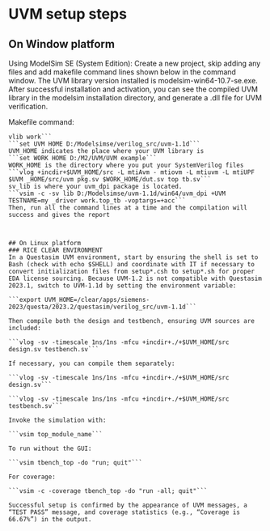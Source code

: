 # UVM setup steps
## On Window platform 
Using ModelSim SE (System Edition):
Create a new project, skip adding any files and add makefile command lines shown below in the command window. The UVM library version installed is modelsim-win64-10.7-se.exe. After successful installation and activation, you can see the compiled UVM library in the modelsim installation directory, and generate a .dll file for UVM verification.

Makefile command:
```
vlib work```
```set UVM HOME D:/Modelsimse/verilog_src/uvm-1.1d```
UVM_HOME indicates the place where your UVM library is
```set WORK HOME D:/M2/UVM/UVM example```
WORK_HOME is the directory where you put your SystemVerilog files
```vlog +incdir+$UVM_HOME/src -L mtiAvm - mtiovm -L mtiuvm -L mtiUPF $UVM _HOME/src/uvm pkg.sv $WORK_HOME/dut.sv top tb.sv```
sv_lib is where your uvm_dpi package is located.
```vsim -c -sv lib D:/Modelsimse/uvm-1.1d/win64/uvm_dpi +UVM TESTNAME=my _driver work.top_tb -voptargs=+acc```
Then, run all the command lines at a time and the compilation will success and gives the report



## On Linux platform
### RICE CLEAR ENVIRONMENT
In a Questasim UVM environment, start by ensuring the shell is set to Bash (check with echo $SHELL) and coordinate with IT if necessary to convert initialization files from setup*.csh to setup*.sh for proper EDA license sourcing. Because UVM-1.2 is not compatible with Questasim 2023.1, switch to UVM-1.1d by setting the environment variable:

```export UVM_HOME=/clear/apps/siemens-2023/questa/2023.2/questasim/verilog_src/uvm-1.1d```

Then compile both the design and testbench, ensuring UVM sources are included:

```vlog -sv -timescale 1ns/1ns -mfcu +incdir+./+$UVM_HOME/src design.sv testbench.sv```

If necessary, you can compile them separately:

```vlog -sv -timescale 1ns/1ns -mfcu +incdir+./+$UVM_HOME/src design.sv```

```vlog -sv -timescale 1ns/1ns -mfcu +incdir+./+$UVM_HOME/src testbench.sv```

Invoke the simulation with:

```vsim top_module_name```

To run without the GUI:

```vsim tbench_top -do "run; quit"```

For coverage:

```vsim -c -coverage tbench_top -do "run -all; quit"```

Successful setup is confirmed by the appearance of UVM messages, a “TEST PASS” message, and coverage statistics (e.g., “Coverage is 66.67%”) in the output.
